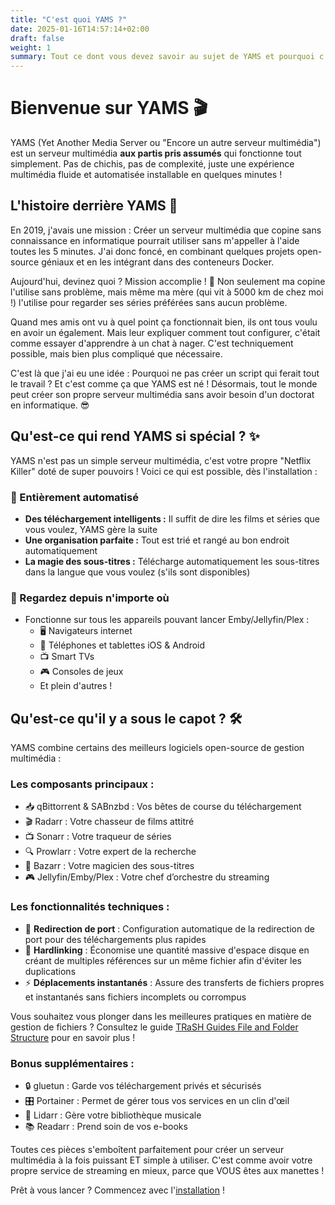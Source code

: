 ```yaml
---
title: "C'est quoi YAMS ?"
date: 2025-01-16T14:57:14+02:00
draft: false
weight: 1
summary: Tout ce dont vous devez savoir au sujet de YAMS et pourquoi c'est génial
---
```


# Bienvenue sur YAMS 🎬

YAMS (Yet Another Media Server ou "Encore un autre serveur multimédia") est un serveur multimédia **aux partis pris assumés** qui fonctionne tout simplement. Pas de chichis, pas de complexité, juste une expérience multimédia fluide et automatisée installable en quelques minutes !

## L'histoire derrière YAMS 📖

En 2019, j'avais une mission : Créer un serveur multimédia que copine sans connaissance en informatique pourrait utiliser sans m'appeller à l'aide toutes les 5 minutes. J'ai donc foncé, en combinant quelques projets open-source géniaux et en les intégrant dans des conteneurs Docker.

Aujourd'hui, devinez quoi ? Mission accomplie ! 🎉 Non seulement ma copine l'utilise sans problème, mais même ma mère (qui vit à 5000 km de chez moi !) l'utilise pour regarder ses séries préférées sans aucun problème.

Quand mes amis ont vu à quel point ça fonctionnait bien, ils ont tous voulu en avoir un également. Mais leur expliquer comment tout configurer, c'était comme essayer d'apprendre à un chat à nager. C'est techniquement possible, mais bien plus compliqué que nécessaire.

C'est là que j'ai eu une idée : Pourquoi ne pas créer un script qui ferait tout le travail ? Et c'est comme ça que YAMS est né ! Désormais, tout le monde peut créer son propre serveur multimédia sans avoir besoin d'un doctorat en informatique. 😎

## Qu'est-ce qui rend YAMS si spécial ? ✨

YAMS n'est pas un simple serveur multimédia, c'est votre propre "Netflix Killer" doté de super pouvoirs ! Voici ce qui est possible, dès l'installation :

### 🤖 Entièrement automatisé

-   **Des téléchargement intelligents :** Il suffit de dire les films et séries que vous voulez, YAMS gère la suite
-   **Une organisation parfaite :** Tout est trié et rangé au bon endroit automatiquement
-   **La magie des sous-titres :** Télécharge automatiquement les sous-titres dans la langue que vous voulez (s'ils sont disponibles)

### 📱 Regardez depuis n'importe où

-   Fonctionne sur tous les appareils pouvant lancer Emby/Jellyfin/Plex :
    -   🖥️ Navigateurs internet
    -   📱 Téléphones et tablettes iOS & Android
    -   📺 Smart TVs
    -   🎮 Consoles de jeux
    -   Et plein d'autres !

## Qu'est-ce qu'il y a sous le capot ? 🛠️

YAMS combine certains des meilleurs logiciels open-source de gestion multimédia :

### Les composants principaux :

-   📥 qBittorrent & SABnzbd : Vos bêtes de course du téléchargement
-   🎬 Radarr : Votre chasseur de films attitré
-   📺 Sonarr : Votre traqueur de séries
-   🔍 Prowlarr : Votre expert de la recherche
-   💬 Bazarr : Votre magicien des sous-titres
-   🎮 Jellyfin/Emby/Plex : Votre chef d’orchestre du streaming

### Les fonctionnalités techniques :

-   🚄 **Redirection de port** : Configuration automatique de la redirection de port pour des téléchargements plus rapides
-   🔗 **Hardlinking** : Économise une quantité massive d'espace disque en créant de multiples références sur un même fichier afin d'éviter les duplications
-   ⚡ **Déplacements instantanés** : Assure des transferts de fichiers propres et instantanés sans fichiers incomplets ou corrompus

Vous souhaitez vous plonger dans les meilleures pratiques en matière de gestion de fichiers ? Consultez le guide [TRaSH Guides File and Folder Structure](https://trash-guides.info/File-and-Folder-Structure/) pour en savoir plus !

### Bonus supplémentaires :

-   🔒 gluetun : Garde vos téléchargement privés et sécurisés
-   🎛️ Portainer : Permet de gérer tous vos services en un clin d'œil
-   🎵 Lidarr : Gère votre bibliothèque musicale
-   📚 Readarr : Prend soin de vos e-books

Toutes ces pièces s'emboîtent parfaitement pour créer un serveur multimédia à la fois puissant ET simple à utiliser. C'est comme avoir votre propre service de streaming en mieux, parce que VOUS êtes aux manettes !

Prêt à vous lancer ? Commencez avec l'[installation](/install/steps) !
